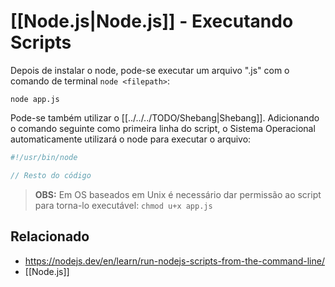 # [[Node.js|Node.js]] - Executando Scripts
Depois de instalar o node, pode-se executar um arquivo ".js" com o comando de terminal `node <filepath>`:
```shell
node app.js
```

Pode-se também utilizar o [[../../../TODO/Shebang|Shebang]]. Adicionando o comando seguinte como primeira linha do script, o Sistema Operacional automaticamente utilizará o node para executar o arquivo:
```javascript
#!/usr/bin/node

// Resto do código
```

> **OBS:** Em OS baseados em Unix é necessário dar permissão ao script para torna-lo executável: `chmod u+x app.js`

## Relacionado
- https://nodejs.dev/en/learn/run-nodejs-scripts-from-the-command-line/
- [[Node.js]]